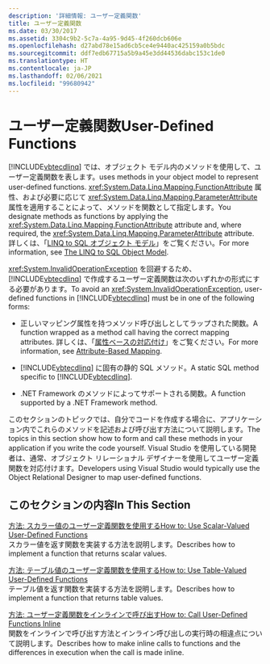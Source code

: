 ```yaml
---
description: '詳細情報: ユーザー定義関数'
title: ユーザー定義関数
ms.date: 03/30/2017
ms.assetid: 3304c9b2-5c7a-4a95-9d45-4f260dcb606e
ms.openlocfilehash: d27abd78e15ad6cb5ce4e9440ac425159a0b5bdc
ms.sourcegitcommit: ddf7edb67715a5b9a45e3dd44536dabc153c1de0
ms.translationtype: HT
ms.contentlocale: ja-JP
ms.lasthandoff: 02/06/2021
ms.locfileid: "99680942"
---
```

# <a name="user-defined-functions"></a><span data-ttu-id="c5371-103">ユーザー定義関数</span><span class="sxs-lookup"><span data-stu-id="c5371-103">User-Defined Functions</span></span>

[!INCLUDE[vbtecdlinq](../../../../../../includes/vbtecdlinq-md.md)] <span data-ttu-id="c5371-104">では、オブジェクト モデル内のメソッドを使用して、ユーザー定義関数を表します。</span><span class="sxs-lookup"><span data-stu-id="c5371-104">uses methods in your object model to represent user-defined functions.</span></span> <span data-ttu-id="c5371-105"><xref:System.Data.Linq.Mapping.FunctionAttribute> 属性、および必要に応じて <xref:System.Data.Linq.Mapping.ParameterAttribute> 属性を適用することによって、メソッドを関数として指定します。</span><span class="sxs-lookup"><span data-stu-id="c5371-105">You designate methods as functions by applying the <xref:System.Data.Linq.Mapping.FunctionAttribute> attribute and, where required, the <xref:System.Data.Linq.Mapping.ParameterAttribute> attribute.</span></span> <span data-ttu-id="c5371-106">詳しくは、「[LINQ to SQL オブジェクト モデル](the-linq-to-sql-object-model.md)」をご覧ください。</span><span class="sxs-lookup"><span data-stu-id="c5371-106">For more information, see [The LINQ to SQL Object Model](the-linq-to-sql-object-model.md).</span></span>  
  
 <span data-ttu-id="c5371-107"><xref:System.InvalidOperationException> を回避するため、[!INCLUDE[vbtecdlinq](../../../../../../includes/vbtecdlinq-md.md)] で作成するユーザー定義関数は次のいずれかの形式にする必要があります。</span><span class="sxs-lookup"><span data-stu-id="c5371-107">To avoid an <xref:System.InvalidOperationException>, user-defined functions in [!INCLUDE[vbtecdlinq](../../../../../../includes/vbtecdlinq-md.md)] must be in one of the following forms:</span></span>  
  
- <span data-ttu-id="c5371-108">正しいマッピング属性を持つメソッド呼び出しとしてラップされた関数。</span><span class="sxs-lookup"><span data-stu-id="c5371-108">A function wrapped as a method call having the correct mapping attributes.</span></span> <span data-ttu-id="c5371-109">詳しくは、「[属性ベースの対応付け](attribute-based-mapping.md)」をご覧ください。</span><span class="sxs-lookup"><span data-stu-id="c5371-109">For more information, see [Attribute-Based Mapping](attribute-based-mapping.md).</span></span>  
  
- <span data-ttu-id="c5371-110">[!INCLUDE[vbtecdlinq](../../../../../../includes/vbtecdlinq-md.md)] に固有の静的 SQL メソッド。</span><span class="sxs-lookup"><span data-stu-id="c5371-110">A static SQL method specific to [!INCLUDE[vbtecdlinq](../../../../../../includes/vbtecdlinq-md.md)].</span></span>  
  
- <span data-ttu-id="c5371-111">.NET Framework のメソッドによってサポートされる関数。</span><span class="sxs-lookup"><span data-stu-id="c5371-111">A function supported by a .NET Framework method.</span></span>  
  
 <span data-ttu-id="c5371-112">このセクションのトピックでは、自分でコードを作成する場合に、アプリケーション内でこれらのメソッドを記述および呼び出す方法について説明します。</span><span class="sxs-lookup"><span data-stu-id="c5371-112">The topics in this section show how to form and call these methods in your application if you write the code yourself.</span></span> <span data-ttu-id="c5371-113">Visual Studio を使用している開発者は、通常、オブジェクト リレーショナル デザイナーを使用してユーザー定義関数を対応付けます。</span><span class="sxs-lookup"><span data-stu-id="c5371-113">Developers using Visual Studio would typically use the Object Relational Designer to map user-defined functions.</span></span>  
  
## <a name="in-this-section"></a><span data-ttu-id="c5371-114">このセクションの内容</span><span class="sxs-lookup"><span data-stu-id="c5371-114">In This Section</span></span>  

 [<span data-ttu-id="c5371-115">方法: スカラー値のユーザー定義関数を使用する</span><span class="sxs-lookup"><span data-stu-id="c5371-115">How to: Use Scalar-Valued User-Defined Functions</span></span>](how-to-use-scalar-valued-user-defined-functions.md)  
 <span data-ttu-id="c5371-116">スカラー値を返す関数を実装する方法を説明します。</span><span class="sxs-lookup"><span data-stu-id="c5371-116">Describes how to implement a function that returns scalar values.</span></span>  
  
 [<span data-ttu-id="c5371-117">方法: テーブル値のユーザー定義関数を使用する</span><span class="sxs-lookup"><span data-stu-id="c5371-117">How to: Use Table-Valued User-Defined Functions</span></span>](how-to-use-table-valued-user-defined-functions.md)  
 <span data-ttu-id="c5371-118">テーブル値を返す関数を実装する方法を説明します。</span><span class="sxs-lookup"><span data-stu-id="c5371-118">Describes how to implement a function that returns table values.</span></span>  
  
 [<span data-ttu-id="c5371-119">方法: ユーザー定義関数をインラインで呼び出す</span><span class="sxs-lookup"><span data-stu-id="c5371-119">How to: Call User-Defined Functions Inline</span></span>](how-to-call-user-defined-functions-inline.md)  
 <span data-ttu-id="c5371-120">関数をインラインで呼び出す方法とインライン呼び出しの実行時の相違点について説明します。</span><span class="sxs-lookup"><span data-stu-id="c5371-120">Describes how to make inline calls to functions and the differences in execution when the call is made inline.</span></span>
